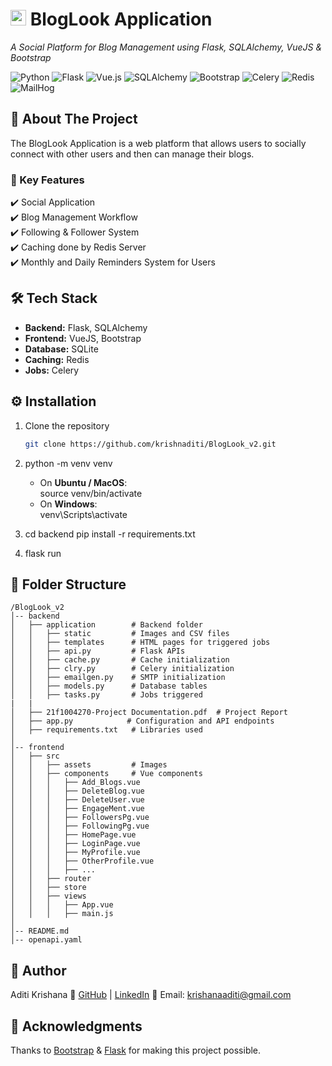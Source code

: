 # <img src="https://img.icons8.com/ios-filled/50/000000/blog.png" width="25"/> BlogLook Application
 
_A Social Platform for Blog Management using Flask, SQLAlchemy, VueJS & Bootstrap_  

![Python](https://img.shields.io/badge/Python-3.8-blue)  ![Flask](https://img.shields.io/badge/Flask-2.0-blue)  ![Vue.js](https://img.shields.io/badge/Vue.js-3.0-42b883?logo=vue.js)  ![SQLAlchemy](https://img.shields.io/badge/SQLAlchemy-1.4-green)  ![Bootstrap](https://img.shields.io/badge/Bootstrap-5.0-purple?logo=bootstrap)  ![Celery](https://img.shields.io/badge/Celery-5.2-green?logo=celery)  ![Redis](https://img.shields.io/badge/Redis-7.0-red?logo=redis)  ![MailHog](https://img.shields.io/badge/MailHog-Email%20Testing-orange)

## 📌 About The Project  
The BlogLook Application is a web platform that allows users to socially connect with other users and then can manage their blogs. 

### 🔹 Key Features  
✔️ Social Application  
✔️ Blog Management Workflow  
✔️ Following & Follower System  
✔️ Caching done by Redis Server  
✔️ Monthly and Daily Reminders System for Users  

## 🛠️ Tech Stack  
- **Backend:** Flask, SQLAlchemy  
- **Frontend:** VueJS, Bootstrap  
- **Database:** SQLite  
- **Caching:** Redis
- **Jobs:** Celery  

## ⚙️ Installation  
1. Clone the repository  
   ```sh
   git clone https://github.com/krishnaditi/BlogLook_v2.git

2. python -m venv venv
   - On **Ubuntu / MacOS**:  
     source venv/bin/activate
   - On **Windows**:  
     venv\Scripts\activate
  
4. cd backend
   pip install -r requirements.txt

5. flask run


## 📂 Folder Structure  


```plaintext
/BlogLook_v2
│-- backend
│   ├── application        # Backend folder
│   │   ├── static         # Images and CSV files
│   │   ├── templates      # HTML pages for triggered jobs
│   │   ├── api.py         # Flask APIs
│   │   ├── cache.py       # Cache initialization
│   │   ├── clry.py        # Celery initialization
│   │   ├── emailgen.py    # SMTP initialization
│   │   ├── models.py      # Database tables
│   │   ├── tasks.py       # Jobs triggered
|   |
│   ├── 21f1004270-Project Documentation.pdf  # Project Report
│   ├── app.py            # Configuration and API endpoints
│   ├── requirements.txt   # Libraries used
│
│-- frontend
│   ├── src
│   │   ├── assets         # Images
│   │   ├── components     # Vue components
│   │   │   ├── Add_Blogs.vue
│   │   │   ├── DeleteBlog.vue
│   │   │   ├── DeleteUser.vue
│   │   │   ├── EngageMent.vue
│   │   │   ├── FollowersPg.vue
│   │   │   ├── FollowingPg.vue
│   │   │   ├── HomePage.vue
│   │   │   ├── LoginPage.vue
│   │   │   ├── MyProfile.vue
│   │   │   ├── OtherProfile.vue
│   │   │   ├── ...
│   │   ├── router
│   │   ├── store
│   │   ├── views
│   │   │   ├── App.vue
│   │   │   ├── main.js
│
│-- README.md
│-- openapi.yaml

```


## 👤 Author
Aditi Krishana
🔗 [GitHub](https://github.com/krishnaditi) | [LinkedIn](https://linkedin.com/in/aditi-krishana)
📧 Email: krishanaaditi@gmail.com


## 🎉 Acknowledgments  
Thanks to [Bootstrap](https://getbootstrap.com/) & [Flask](https://flask.palletsprojects.com/) for making this project possible.

